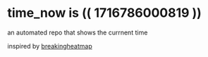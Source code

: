 # time_now is (( 1716786000819 ))

an automated repo that shows the currnent time

inspired by [breakingheatmap](https://github.com/breakingheatmap/breakingheatmap)